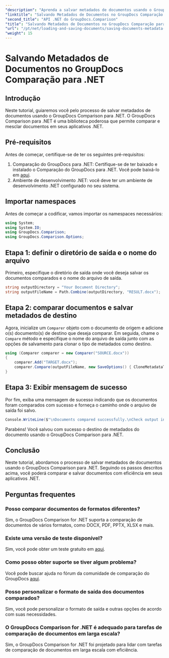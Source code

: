 ```yaml
---
"description": "Aprenda a salvar metadados de documentos usando o GroupDocs Comparison para .NET. Etapas simples para uma comparação eficiente de documentos em seus aplicativos .NET."
"linktitle": "Salvando Metadados de Documentos no GroupDocs Comparação para .NET"
"second_title": "API .NET do GroupDocs.Comparison"
"title": "Salvando Metadados de Documentos no GroupDocs Comparação para .NET"
"url": "/pt/net/loading-and-saving-documents/saving-documents-metadata-target/"
"weight": 15
---
```


# Salvando Metadados de Documentos no GroupDocs Comparação para .NET

## Introdução
Neste tutorial, guiaremos você pelo processo de salvar metadados de documentos usando o GroupDocs Comparison para .NET. O GroupDocs Comparison para .NET é uma biblioteca poderosa que permite comparar e mesclar documentos em seus aplicativos .NET.
## Pré-requisitos
Antes de começar, certifique-se de ter os seguintes pré-requisitos:
1. Comparação do GroupDocs para .NET: Certifique-se de ter baixado e instalado o Comparação do GroupDocs para .NET. Você pode baixá-lo em [aqui](https://releases.groupdocs.com/comparison/net/).
2. Ambiente de desenvolvimento .NET: você deve ter um ambiente de desenvolvimento .NET configurado no seu sistema.

## Importar namespaces
Antes de começar a codificar, vamos importar os namespaces necessários:
```csharp
using System;
using System.IO;
using GroupDocs.Comparison;
using GroupDocs.Comparison.Options;
```
## Etapa 1: definir o diretório de saída e o nome do arquivo
Primeiro, especifique o diretório de saída onde você deseja salvar os documentos comparados e o nome do arquivo de saída.
```csharp
string outputDirectory = "Your Document Directory";
string outputFileName = Path.Combine(outputDirectory, "RESULT.docx");
```
## Etapa 2: comparar documentos e salvar metadados de destino
Agora, inicialize um `Comparer` objeto com o documento de origem e adicione o(s) documento(s) de destino que deseja comparar. Em seguida, chame o `Compare` método e especifique o nome do arquivo de saída junto com as opções de salvamento para clonar o tipo de metadados como destino.
```csharp
using (Comparer comparer = new Comparer("SOURCE.docx"))
{
    comparer.Add("TARGET.docx");
    comparer.Compare(outputFileName, new SaveOptions() { CloneMetadataType = MetadataType.Target });
}
```
## Etapa 3: Exibir mensagem de sucesso
Por fim, exiba uma mensagem de sucesso indicando que os documentos foram comparados com sucesso e forneça o caminho onde o arquivo de saída foi salvo.
```csharp
Console.WriteLine($"\nDocuments compared successfully.\nCheck output in {outputDirectory}.");
```
Parabéns! Você salvou com sucesso o destino de metadados do documento usando o GroupDocs Comparison para .NET.

## Conclusão
Neste tutorial, abordamos o processo de salvar metadados de documentos usando o GroupDocs Comparison para .NET. Seguindo os passos descritos acima, você poderá comparar e salvar documentos com eficiência em seus aplicativos .NET.
## Perguntas frequentes
### Posso comparar documentos de formatos diferentes?
Sim, o GroupDocs Comparison for .NET suporta a comparação de documentos de vários formatos, como DOCX, PDF, PPTX, XLSX e mais.
### Existe uma versão de teste disponível?
Sim, você pode obter um teste gratuito em [aqui](https://releases.groupdocs.com/).
### Como posso obter suporte se tiver algum problema?
Você pode buscar ajuda no fórum da comunidade de comparação do GroupDocs [aqui](https://forum.groupdocs.com/c/comparison/12).
### Posso personalizar o formato de saída dos documentos comparados?
Sim, você pode personalizar o formato de saída e outras opções de acordo com suas necessidades.
### O GroupDocs Comparison for .NET é adequado para tarefas de comparação de documentos em larga escala?
Sim, o GroupDocs Comparison for .NET foi projetado para lidar com tarefas de comparação de documentos em larga escala com eficiência.